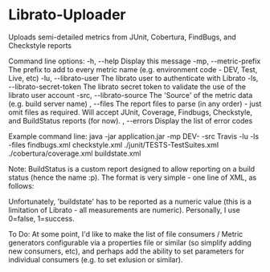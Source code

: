 # Librato-Uploader
Uploads semi-detailed metrics from JUnit, Cobertura, FindBugs, and Checkstyle reports

Command line options:
 -h, --help                  Display this message
-mp, --metric-prefix         The prefix to add to every metric name (e.g. environment code - DEV, Test, Live, etc)
-lu, --librato-user          The librato user to authenticate with Librato
-ls, --librato-secret-token  The librato secret token to validate the use of the librato user account
-src, --librato-source       The 'Source' of the metric data (e.g. build server name)
   , --files                 The report files to parse (in any order) - just omit files as required.  Will accept JUnit, Coverage, Findbugs, Checkstyle, and BuildStatus reports (for now).
   , --errors                Display the list of error codes

Example command line:
  java -jar application.jar -mp DEV- -src Travis -lu <user-account> -ls <secret-token> -files findbugs.xml checkstyle.xml ./junit/TESTS-TestSuites.xml ./cobertura/coverage.xml buildstate.xml

Note:
BuildStatus is a custom report designed to allow reporting on a build status (hence the name :p).
The format is very simple - one line of XML, as follows:
<buildstatus startime="millisecond timestamp" endtime="millisecond timestamp" buildid="numeric build id" buildstate="numeric-value" />

Unfortunately, 'buildstate' has to be reported as a numeric value (this is a limitation of Librato - all measurements are numeric).  Personally, I use 0=false, 1=success.

To Do:
At some point, I'd like to make the list of file consumers / Metric generators configurable via a properties file or similar (so simplify adding new consumers, etc), and perhaps add the ability to set parameters for individual consumers (e.g. to set exlusion or similar).
